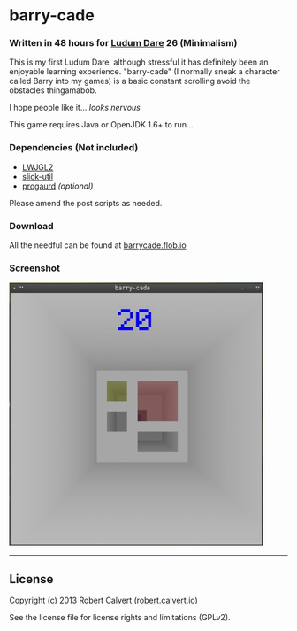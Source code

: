 # barry-cade

### Written in 48 hours for [Ludum Dare] 26 (Minimalism)

This is my first Ludum Dare, although stressful it has definitely been an enjoyable learning experience. "barry-cade" (I normally sneak a character called Barry into my games) is a basic constant scrolling avoid the obstacles thingamabob. 

I hope people like it... *looks nervous* 

This game requires Java or OpenJDK 1.6+ to run...

### Dependencies (Not included)

* [LWJGL2]
* [slick-util]
* [progaurd] *(optional)*

Please amend the post scripts as needed.

### Download

All the needful can be found at [barrycade.flob.io]

### Screenshot

![screenshot](SCREENSHOT.png)

---

## License

Copyright (c) 2013 Robert Calvert ([robert.calvert.io])

See the license file for license rights and limitations (GPLv2).

[Ludum Dare]:http://ludumdare.calvert.io
[barrycade.flob.io]:http://barrycade.flob.io

[LWJGL2]:http://www.lwjgl.org
[slick-util]:http://slick.ninjacave.com
[progaurd]:http://proguard.sourceforge.net
[robert.calvert.io]:http://robert.calvert.io


